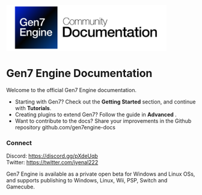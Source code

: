 ![](icon.png)

# **Gen7 Engine Documentation**

Welcome to the official Gen7 Engine documentation.

- Starting with Gen7? Check out the **Getting Started** section, and continue with **Tutorials**.
- Creating plugins to extend Gen7? Follow the guide in **Advanced** .
- Want to contribute to the docs? Share your improvements in the Github repository github.com/gen7engine-docs

### Connect

Discord: https://discord.gg/pXdeUqb  
Twitter: https://twitter.com/iyenal222  

Gen7 Engine is available as a private open beta for Windows and Linux OSs, and supports publishing to Windows, Linux, Wii, PSP, Switch and Gamecube.